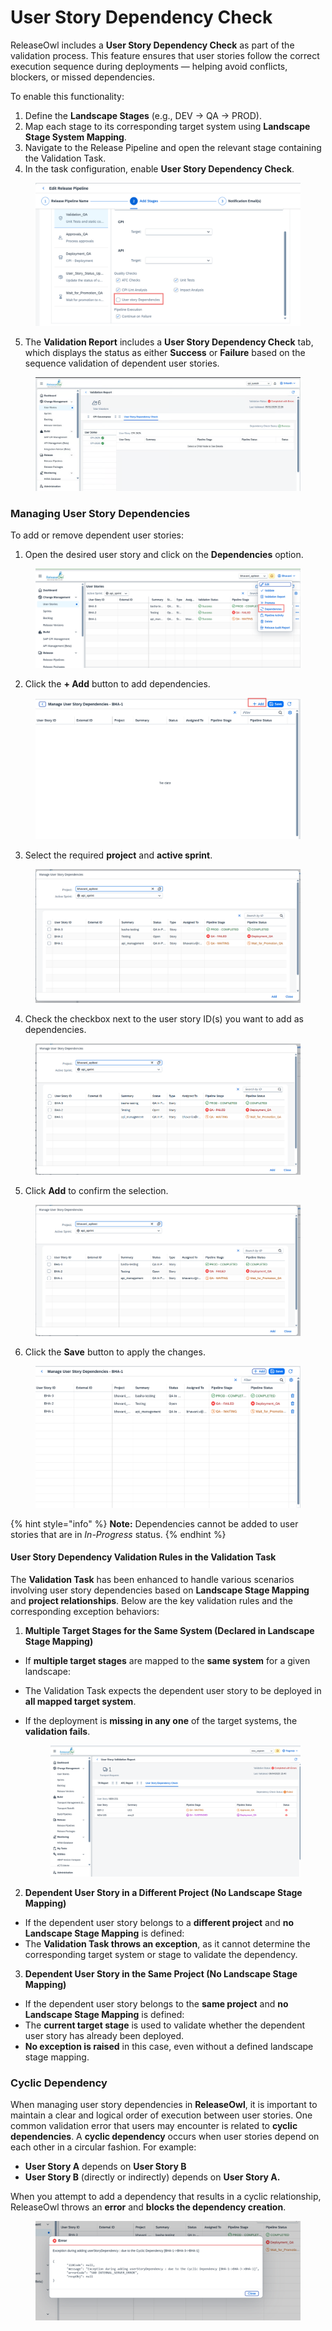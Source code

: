 # User Story Dependency Check

ReleaseOwl includes a **User Story Dependency Check** as part of the validation process. This feature ensures that user stories follow the correct execution sequence during deployments — helping avoid conflicts, blockers, or missed dependencies.

To enable this functionality:

1. Define the **Landscape Stages** (e.g., DEV → QA → PROD).
2. Map each stage to its corresponding target system using **Landscape Stage System Mapping**.
3. Navigate to the Release Pipeline and open the relevant stage containing the Validation Task.
4. In the task configuration, enable **User Story Dependency Check**.

<figure><img src="../../.gitbook/assets/image (1301).png" alt=""><figcaption></figcaption></figure>

5. The **Validation Report** includes a **User Story Dependency Check** tab, which displays the status as either **Success** or **Failure** based on the sequence validation of dependent user stories.

<figure><img src="../../.gitbook/assets/image (1302).png" alt=""><figcaption></figcaption></figure>

### Managing User Story Dependencies

To add or remove dependent user stories:

1. Open the desired user story and click on the **Dependencies** option.

<figure><img src="../../.gitbook/assets/image (1303).png" alt=""><figcaption></figcaption></figure>

2. Click the **+ Add** button to add dependencies.

<figure><img src="../../.gitbook/assets/image (1304).png" alt=""><figcaption></figcaption></figure>

3. Select the required **project** and **active sprint**.

<figure><img src="../../.gitbook/assets/image (1305).png" alt=""><figcaption></figcaption></figure>

4. Check the checkbox next to the user story ID(s) you want to add as dependencies.

<figure><img src="../../.gitbook/assets/image (1306).png" alt=""><figcaption></figcaption></figure>

5. &#x20;Click **Add** to confirm the selection.

<figure><img src="../../.gitbook/assets/image (1307).png" alt=""><figcaption></figcaption></figure>

6. Click the **Save** button to apply the changes.

<figure><img src="../../.gitbook/assets/image (1308).png" alt=""><figcaption></figcaption></figure>

{% hint style="info" %}
**Note:** Dependencies cannot be added to user stories that are in _In-Progress_ status.
{% endhint %}

#### **User Story Dependency Validation Rules in the Validation Task**

The **Validation Task** has been enhanced to handle various scenarios involving user story dependencies based on **Landscape Stage Mapping** and **project relationships**. Below are the key validation rules and the corresponding exception behaviors:

1. **Multiple Target Stages for the Same System (Declared in Landscape Stage Mapping)**

* If **multiple target stages** are mapped to the **same system** for a given landscape:
* The Validation Task expects the dependent user story to be deployed in **all mapped target system**.
*   If the deployment is **missing in any one** of the target systems, the **validation fails**.

    <figure><img src="../../.gitbook/assets/image (1309).png" alt=""><figcaption></figcaption></figure>

2. **Dependent User Story in a Different Project (No Landscape Stage Mapping)**

* If the dependent user story belongs to a **different project** and **no Landscape Stage Mapping** is defined:
* The **Validation Task throws an exception**, as it cannot determine the corresponding target system or stage to validate the dependency.

3. **Dependent User Story in the Same Project (No Landscape Stage Mapping)**

* If the dependent user story belongs to the **same project** and **no Landscape Stage Mapping** is defined:
* The **current target stage** is used to validate whether the dependent user story has already been deployed.
* **No exception is raised** in this case, even without a defined landscape stage mapping.

### Cyclic Dependency

When managing user story dependencies in **ReleaseOwl**, it is important to maintain a clear and logical order of execution between user stories. One common validation error that users may encounter is related to **cyclic dependencies**. A **cyclic dependency** occurs when user stories depend on each other in a circular fashion. For example:

* **User Story A** depends on **User Story B**
* **User Story B** (directly or indirectly) depends on **User Story A.**

When you attempt to add a dependency that results in a cyclic relationship, ReleaseOwl throws an **error** and **blocks the dependency creation**.

<figure><img src="../../.gitbook/assets/image (1310).png" alt=""><figcaption></figcaption></figure>
